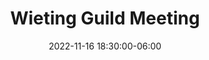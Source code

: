 ---
date: 2022-11-16 18:30:00-06:00
dates: 6:30 pm on the 3rd Wednesday of every month from Mar 2022 thru Dec 2022
draft: false
durationMinutes: 60
title: Wieting Guild Meeting
---
